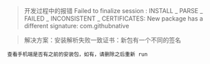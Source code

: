 > 开发过程中的报错
	Failed to finalize session : INSTALL _ PARSE _ FAILED _ INCONSISTENT _ CERTIFICATES: New package has a different signature: com.githubnative

> 解决方案：安装解析失败一致证书：新包有一个不同的签名
	
	查看手机端是否有之前的安装包，如有，请删除之后重新 run
